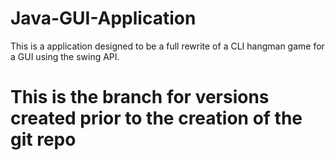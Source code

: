 # Java-GUI-Application
This is a application designed to be a full rewrite of a CLI hangman game for a GUI using the swing API.
# This is the branch for versions created prior to the creation of the git repo
